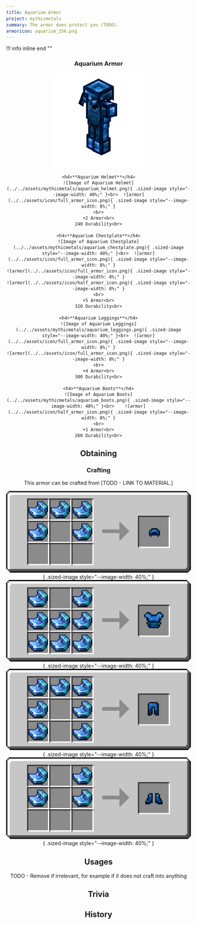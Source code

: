 ```yaml
---
title: Aquarium Armor
project: mythicmetals
summary: The armor does protect you (TODO).
armoricon: aquarium_256.png
---
```


!!! info inline end ""
    <center class=tooltip>
    <h3>**Aquarium Armor**</h3>
    ![WRITE ALT TEXT HERE](../../assets/armor-models/256/aquarium_256.png)<br>

	<h4>**Aquarium Helmet**</h4>
	![Image of Aquarium Helmet](../../assets/mythicmetals/aquarium_helmet.png){ .sized-image style="--image-width: 40%;" }<br>	![armor](../../assets/icon/full_armor_icon.png){ .sized-image style="--image-width: 8%;" }
	<br>
	+2 Armor<br>
	240 Durability<br>

	<h4>**Aquarium Chestplate**</h4>
	![Image of Aquarium Chestplate](../../assets/mythicmetals/aquarium_chestplate.png){ .sized-image style="--image-width: 40%;" }<br>	![armor](../../assets/icon/full_armor_icon.png){ .sized-image style="--image-width: 8%;" }
	![armor](../../assets/icon/full_armor_icon.png){ .sized-image style="--image-width: 8%;" }
	![armor](../../assets/icon/half_armor_icon.png){ .sized-image style="--image-width: 8%;" }
	<br>
	+5 Armor<br>
	320 Durability<br>

	<h4>**Aquarium Leggings**</h4>
	![Image of Aquarium Leggings](../../assets/mythicmetals/aquarium_leggings.png){ .sized-image style="--image-width: 40%;" }<br>	![armor](../../assets/icon/full_armor_icon.png){ .sized-image style="--image-width: 8%;" }
	![armor](../../assets/icon/full_armor_icon.png){ .sized-image style="--image-width: 8%;" }
	<br>
	+4 Armor<br>
	300 Durability<br>

	<h4>**Aquarium Boots**</h4>
	![Image of Aquarium Boots](../../assets/mythicmetals/aquarium_boots.png){ .sized-image style="--image-width: 40%;" }<br>	![armor](../../assets/icon/half_armor_icon.png){ .sized-image style="--image-width: 8%;" }
	<br>
	+1 Armor<br>
	260 Durability<br>


## Obtaining

### Crafting

This armor can be crafted from [TODO - LINK TO MATERIAL.]

![Image of the recipe for Aquarium Helmet](../../assets/mythicmetals/recipes/armor/aquarium_helmet.png){ .sized-image style="--image-width: 40%;" }
![Image of the recipe for Aquarium Chestplate](../../assets/mythicmetals/recipes/armor/aquarium_chestplate.png){ .sized-image style="--image-width: 40%;" }
![Image of the recipe for Aquarium Leggings](../../assets/mythicmetals/recipes/armor/aquarium_leggings.png){ .sized-image style="--image-width: 40%;" }
![Image of the recipe for Aquarium Boots](../../assets/mythicmetals/recipes/armor/aquarium_boots.png){ .sized-image style="--image-width: 40%;" }

## Usages

TODO - Remove if irrelevant, for example if it does not craft into anything

## Trivia

## History


